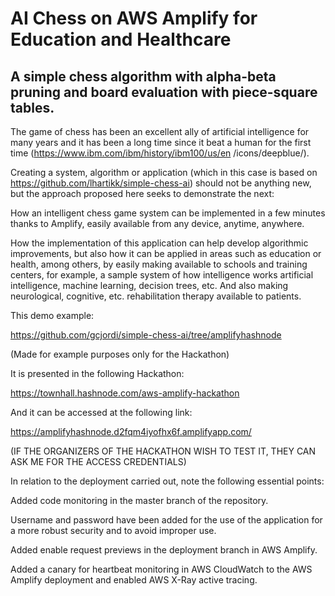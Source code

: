 # AI Chess on AWS Amplify for Education and Healthcare 

## A simple chess algorithm with alpha-beta pruning and board evaluation with piece-square tables.

The game of chess has been an excellent ally of artificial intelligence for many years and it has been a long time since it beat a human for the first time (https://www.ibm.com/ibm/history/ibm100/us/en /icons/deepblue/). 

Creating a system, algorithm or application (which in this case is based on https://github.com/lhartikk/simple-chess-ai) should not be anything new, but the approach proposed here seeks to demonstrate the next: 

How an intelligent chess game system can be implemented in a few minutes thanks to Amplify, easily available from any device, anytime, anywhere. 

How the implementation of this application can help develop algorithmic improvements, but also how it can be applied in areas such as education or health, among others, by easily making available to schools and training centers, for example, a sample system of how intelligence works artificial intelligence, machine learning, decision trees, etc. And also making neurological, cognitive, etc. rehabilitation therapy available to patients. 

This demo example: 

https://github.com/gcjordi/simple-chess-ai/tree/amplifyhashnode 

(Made for example purposes only for the Hackathon) 

It is presented in the following Hackathon: 

https://townhall.hashnode.com/aws-amplify-hackathon 

And it can be accessed at the following link: 

https://amplifyhashnode.d2fqm4iyofhx6f.amplifyapp.com/ 

(IF THE ORGANIZERS OF THE HACKATHON WISH TO TEST IT, THEY CAN ASK ME FOR THE ACCESS CREDENTIALS) 

In relation to the deployment carried out, note the following essential points: 

Added code monitoring in the master branch of the repository. 

Username and password have been added for the use of the application for a more robust security and to avoid improper use. 

Added enable request previews in the deployment branch in AWS Amplify. 

Added a canary for heartbeat monitoring in AWS CloudWatch to the AWS Amplify deployment and enabled AWS X-Ray active tracing. 
